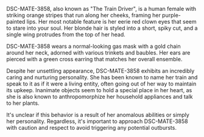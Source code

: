 DSC-MATE-3858, also known as "The Train Driver", is a human female with striking orange stripes that run along her cheeks, framing her purple-painted lips. Her most notable feature is her eerie red clown eyes that seem to stare into your soul. Her blonde hair is styled into a short, spiky cut, and a single wing protrudes from the top of her head.

DSC-MATE-3858 wears a normal-looking gas mask with a gold chain around her neck, adorned with various trinkets and baubles. Her ears are pierced with a green cross earring that matches her overall ensemble. 

Despite her unsettling appearance, DSC-MATE-3858 exhibits an incredibly caring and nurturing personality. She has been known to name her train and speak to it as if it were a living entity, often going out of her way to maintain its upkeep. Inanimate objects seem to hold a special place in her heart, as she is also known to anthropomorphize her household appliances and talk to her plants.  

It's unclear if this behavior is a result of her anomalous abilities or simply her personality. Regardless, it's important to approach DSC-MATE-3858 with caution and respect to avoid triggering any potential outbursts.
